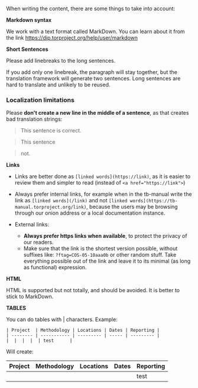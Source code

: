 When writing the content, there are some things to take into account:

**Markdown syntax**

We work with a text format called MarkDown. You can learn about it from the link https://dip.torproject.org/help/user/markdown 

**Short Sentences**

Please add linebreaks to the long sentences.

If you add only one linebreak, the paragraph will stay together, but the translation framework will generate two sentences.
Long sentences are hard to translate and unlikely to be reused.

### Localization limitations

Please **don't create a new line in the middle of a sentence**, as that creates bad translation strings:

> This sentence is correct.

> This sentence

> not.

**Links**

* Links are better done as `[linked words](https://link)`, as it is easier to review them and simpler to read (instead of `<a href="https://link">`)
- Always prefer internal links, for example when in the tb-manual write the link as `[linked words](/link)` and not `[linked words](https://tb-manual.torproject.org/link)`, because the users may be browsing through our onion address or a local documentation instance.

- External links:
  * **Always prefer https links when available**, to protect the privacy of our readers.
  * Make sure that the link is the shortest version possible, without suffixes like: `?ftag=COS-05-10aaa0b` or other random stuff. Take everything possible out of the link and leave it to its minimal (as long as functional) expression.

**HTML**

HTML is supported but not totally, and should be avoided. It is better to stick to MarkDown.

**TABLES**

You can do tables with | characters. Example:

```
| Project  | Methodology | Locations | Dates | Reporting |
| -------- | ----------- | --------- | ----- | --------- |
|  |  |  |  | test      |
```

Will create:

| Project  | Methodology | Locations | Dates | Reporting |
| -------- | ----------- | --------- | ----- | --------- |
|  |  |  |  | test      |


